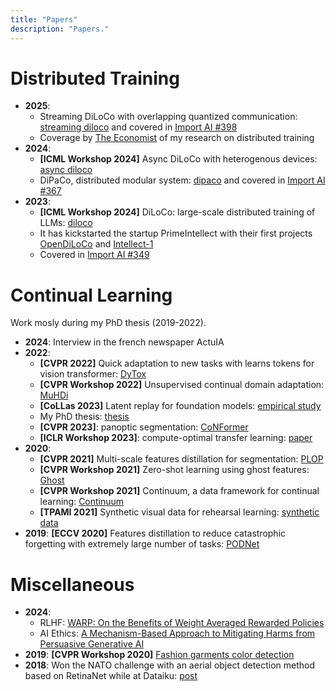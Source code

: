 ```yaml
---
title: "Papers"
description: "Papers."
---
```


# Distributed Training

* **2025**:
    * Streaming DiLoCo with overlapping quantized communication: [streaming diloco](https://arxiv.org/abs/2501.18512) and covered in [Import AI #398](https://importai.substack.com/p/import-ai-398-deepmind-makes-distributed)
    * Coverage by [The Economist](https://www.economist.com/science-and-technology/2025/01/08/training-ai-models-might-not-need-enormous-data-centres) of my research on distributed training
* **2024**: 
    * **[ICML Workshop 2024]** Async DiLoCo with heterogenous devices: [async diloco](https://arxiv.org/abs/2401.09135)
    * DiPaCo, distributed modular system: [dipaco](https://arxiv.org/abs/2403.10616) and covered in [Import AI #367](https://importai.substack.com/p/import-ai-367-googles-world-spanning)
* **2023**: 
    * **[ICML Workshop 2024]** DiLoCo: large-scale distributed training of LLMs: [diloco](https://arxiv.org/abs/2311.08105)
    * It has kickstarted the startup PrimeIntellect with their first projects [OpenDiLoCo](https://arxiv.org/abs/2407.07852) and [Intellect-1](https://arxiv.org/abs/2412.01152)
    * Covered in [Import AI #349](https://importai.substack.com/p/import-ai-349-distributed-training)

# Continual Learning

Work mosly during my PhD thesis (2019-2022).

* **2024**: Interview in the french newspaper ActuIA
* **2022**:
    * **[CVPR 2022]** Quick adaptation to new tasks with learns tokens for vision transformer: [DyTox](https://arxiv.org/abs/2111.11326)
    * **[CVPR Workshop 2022]** Unsupervised continual domain adaptation: [MuHDi](https://arxiv.org/abs/2204.11667)
    * **[CoLLas 2023]** Latent replay for foundation models: [empirical study](https://arxiv.org/abs/2205.00329)
    * My PhD thesis: [thesis](https://theses.hal.science/tel-03872534v1/file/DOUILLARD_Arthur_these_2022.pdf)
    * **[CVPR 2023]**: panoptic segmentation: [CoNFormer](https://arxiv.org/abs/2211.13999)
    * **[ICLR Workshop 2023]**: compute-optimal transfer learning: [paper](https://arxiv.org/abs/2304.13164)
* **2020**:
    * **[CVPR 2021]** Multi-scale features distillation for segmentation: [PLOP](https://arxiv.org/abs/2011.11390)
    * **[CVPR Workshop 2021]** Zero-shot learning using ghost features: [Ghost](https://arxiv.org/abs/2006.13748)
    * **[CVPR Workshop 2021]** Continuum, a data framework for continual learning: [Continuum](https://arxiv.org/abs/2102.06253)
    * **[TPAMI 2021]** Synthetic visual data for rehearsal learning: [synthetic data](https://arxiv.org/abs/2106.15287)
* **2019**: **[ECCV 2020]** Features distillation to reduce catastrophic forgetting with extremely large number of tasks: [PODNet](https://arxiv.org/abs/2004.13513)

# Miscellaneous

* **2024**:
    * RLHF: [WARP: On the Benefits of Weight Averaged Rewarded Policies](https://arxiv.org/abs/2406.16768)
    * AI Ethics: [A Mechanism-Based Approach to Mitigating Harms from Persuasive Generative AI](https://arxiv.org/abs/2404.15058)
* **2019**: **[CVPR Workshop 2020]** [Fashion garments color detection](https://www.researchgate.net/profile/Arthur-Douillard/publication/344505647_CORE_Color_Regression_for_Multiple_Colors_Fashion_Garments/links/5faa9cf3299bf15bae0637d3/CORE-Color-Regression-for-Multiple-Colors-Fashion-Garments.pdf)
* **2018**: Won the NATO challenge with an aerial object detection method based on RetinaNet while at Dataiku: [post](https://blog.dataiku.com/object-detection-with-deep-learning-on-aerial-imagery)

